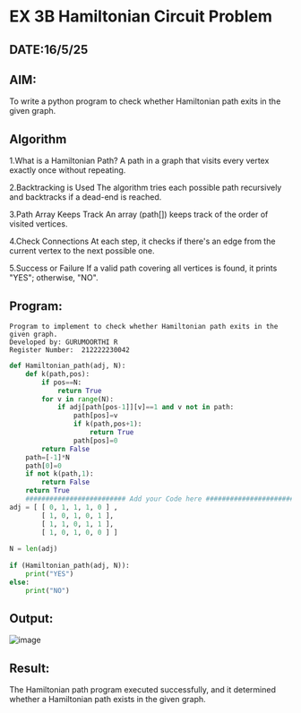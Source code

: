 # EX 3B Hamiltonian Circuit Problem
## DATE:16/5/25
## AIM:
To write a python program to check whether Hamiltonian path exits in the given graph.

## Algorithm
1.What is a Hamiltonian Path?
A path in a graph that visits every vertex exactly once without repeating.

2.Backtracking is Used
The algorithm tries each possible path recursively and backtracks if a dead-end is reached.

3.Path Array Keeps Track
An array (path[]) keeps track of the order of visited vertices.

4.Check Connections
At each step, it checks if there's an edge from the current vertex to the next possible one.

5.Success or Failure
If a valid path covering all vertices is found, it prints "YES"; otherwise, "NO".

  

## Program:
```
Program to implement to check whether Hamiltonian path exits in the given graph.
Developed by: GURUMOORTHI R
Register Number:  212222230042
```
```python
def Hamiltonian_path(adj, N):
    def k(path,pos):
        if pos==N:
            return True
        for v in range(N):
            if adj[path[pos-1]][v]==1 and v not in path:
                path[pos]=v
                if k(path,pos+1):
                    return True
                path[pos]=0
        return False        
    path=[-1]*N
    path[0]=0
    if not k(path,1):
        return False
    return True    
    ######################### Add your Code here ##########################
adj = [ [ 0, 1, 1, 1, 0 ] ,
        [ 1, 0, 1, 0, 1 ],
        [ 1, 1, 0, 1, 1 ],
        [ 1, 0, 1, 0, 0 ] ]
 
N = len(adj)
 
if (Hamiltonian_path(adj, N)):
    print("YES")
else:
    print("NO")
```

## Output:


![image](https://github.com/user-attachments/assets/129dcef1-930c-44e1-b36c-efe95eb74ca6)

## Result:
The Hamiltonian path program executed successfully, and it determined whether a Hamiltonian path exists in the given graph.
